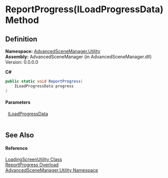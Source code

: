 # ReportProgress(ILoadProgressData) Method




## Definition
**Namespace:** <a href="N_AdvancedSceneManager_Utility.md">AdvancedSceneManager.Utility</a>  
**Assembly:** AdvancedSceneManager (in AdvancedSceneManager.dll) Version: 0.0.0.0

**C#**
``` C#
public static void ReportProgress(
	ILoadProgressData progress
)
```



#### Parameters
<dl><dt>  <a href="T_AdvancedSceneManager_Loading_ILoadProgressData.md">ILoadProgressData</a></dt><dd> </dd></dl>

## See Also


#### Reference
<a href="T_AdvancedSceneManager_Utility_LoadingScreenUtility.md">LoadingScreenUtility Class</a>  
<a href="Overload_AdvancedSceneManager_Utility_LoadingScreenUtility_ReportProgress.md">ReportProgress Overload</a>  
<a href="N_AdvancedSceneManager_Utility.md">AdvancedSceneManager.Utility Namespace</a>  
